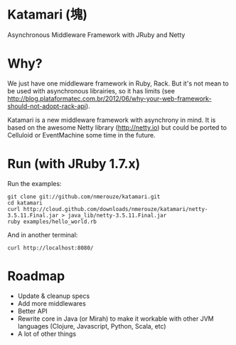 # Katamari (塊)

Asynchronous Middleware Framework with JRuby and Netty

# Why?

We just have one middleware framework in Ruby, Rack. But it's not mean to be used with asynchronous librairies, so it has limits (see http://blog.plataformatec.com.br/2012/06/why-your-web-framework-should-not-adopt-rack-api).

Katamari is a new middleware framework with asynchrony in mind. It is based on the awesome Netty library (http://netty.io) but could be ported to Celluloid or EventMachine some time in the future.

# Run (with JRuby 1.7.x)

Run the examples:

    git clone git://github.com/nmerouze/katamari.git
    cd katamari
    curl http://cloud.github.com/downloads/nmerouze/katamari/netty-3.5.11.Final.jar > java_lib/netty-3.5.11.Final.jar
    ruby examples/hello_world.rb

And in another terminal:

    curl http://localhost:8080/

# Roadmap

* Update & cleanup specs
* Add more middlewares
* Better API
* Rewrite core in Java (or Mirah) to make it workable with other JVM languages (Clojure, Javascript, Python, Scala, etc)
* A lot of other things